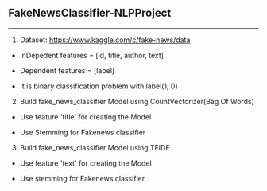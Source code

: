 ## FakeNewsClassifier-NLPProject

************************************

1. Dataset:  https://www.kaggle.com/c/fake-news/data

  * InDepedent features = [id, title, author, text]

  * Dependent features = [label]

  * It is binary classification problem with label(1, 0)

2. Build fake_news_classifier Model using CountVectorizer(Bag Of Words)

  * Use feature 'title' for creating the Model
  
  * Use Stemming for Fakenews classifier
  
3. Build fake_news_classifier Model using TFIDF

  * Use feature 'text' for creating the Model
  
  * Use stemming for Fakenews classifier
